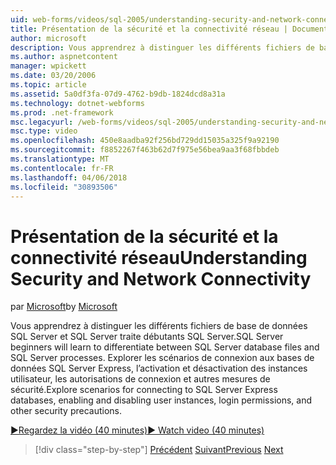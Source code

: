 ```yaml
---
uid: web-forms/videos/sql-2005/understanding-security-and-network-connectivity
title: Présentation de la sécurité et la connectivité réseau | Documents Microsoft
author: microsoft
description: Vous apprendrez à distinguer les différents fichiers de base de données SQL Server et SQL Server traite débutants SQL Server. Explorer les scénarios pour la connexion à SQL Server par...
ms.author: aspnetcontent
manager: wpickett
ms.date: 03/20/2006
ms.topic: article
ms.assetid: 5a0df3fa-07d9-4762-b9db-1824dcd8a31a
ms.technology: dotnet-webforms
ms.prod: .net-framework
msc.legacyurl: /web-forms/videos/sql-2005/understanding-security-and-network-connectivity
msc.type: video
ms.openlocfilehash: 450e8aadba92f256bd729dd15035a325f9a92190
ms.sourcegitcommit: f8852267f463b62d7f975e56bea9aa3f68fbbdeb
ms.translationtype: MT
ms.contentlocale: fr-FR
ms.lasthandoff: 04/06/2018
ms.locfileid: "30893506"
---
```

<a name="understanding-security-and-network-connectivity"></a><span data-ttu-id="c21b9-104">Présentation de la sécurité et la connectivité réseau</span><span class="sxs-lookup"><span data-stu-id="c21b9-104">Understanding Security and Network Connectivity</span></span>
====================
<span data-ttu-id="c21b9-105">par [Microsoft](https://github.com/microsoft)</span><span class="sxs-lookup"><span data-stu-id="c21b9-105">by [Microsoft](https://github.com/microsoft)</span></span>

<span data-ttu-id="c21b9-106">Vous apprendrez à distinguer les différents fichiers de base de données SQL Server et SQL Server traite débutants SQL Server.</span><span class="sxs-lookup"><span data-stu-id="c21b9-106">SQL Server beginners will learn to differentiate between SQL Server database files and SQL Server processes.</span></span> <span data-ttu-id="c21b9-107">Explorer les scénarios de connexion aux bases de données SQL Server Express, l’activation et désactivation des instances utilisateur, les autorisations de connexion et autres mesures de sécurité.</span><span class="sxs-lookup"><span data-stu-id="c21b9-107">Explore scenarios for connecting to SQL Server Express databases, enabling and disabling user instances, login permissions, and other security precautions.</span></span>

[<span data-ttu-id="c21b9-108">&#9654;Regardez la vidéo (40 minutes)</span><span class="sxs-lookup"><span data-stu-id="c21b9-108">&#9654; Watch video (40 minutes)</span></span>](https://channel9.msdn.com/Blogs/ASP-NET-Site-Videos/understanding-security-and-network-connectivity)

> [!div class="step-by-step"]
> <span data-ttu-id="c21b9-109">[Précédent](more-structured-query-language.md)
> [Suivant](connecting-your-web-application-to-sql-server-2005-express-edition.md)</span><span class="sxs-lookup"><span data-stu-id="c21b9-109">[Previous](more-structured-query-language.md)
[Next](connecting-your-web-application-to-sql-server-2005-express-edition.md)</span></span>
